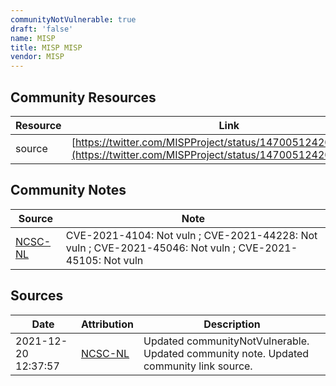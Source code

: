 ```yaml
---
communityNotVulnerable: true
draft: 'false'
name: MISP
title: MISP MISP
vendor: MISP
---
```



## Community Resources
| Resource | Link |
| --- | --- |
| source | [https://twitter.com/MISPProject/status/1470051242038673412](https://twitter.com/MISPProject/status/1470051242038673412) |

## Community Notes
| Source | Note |
| --- | --- |
| [NCSC-NL](https://github.com/NCSC-NL/log4shell/blob/main/software/README.md) | CVE-2021-4104: Not vuln ; CVE-2021-44228: Not vuln ; CVE-2021-45046: Not vuln ; CVE-2021-45105: Not vuln </ul> |

## Sources
| Date | Attribution | Description |
| --- | --- | --- |
| 2021-12-20 12:37:57 | [NCSC-NL](https://github.com/NCSC-NL/log4shell/blob/main/software/README.md) | Updated communityNotVulnerable. Updated community note. Updated community link source.  |
